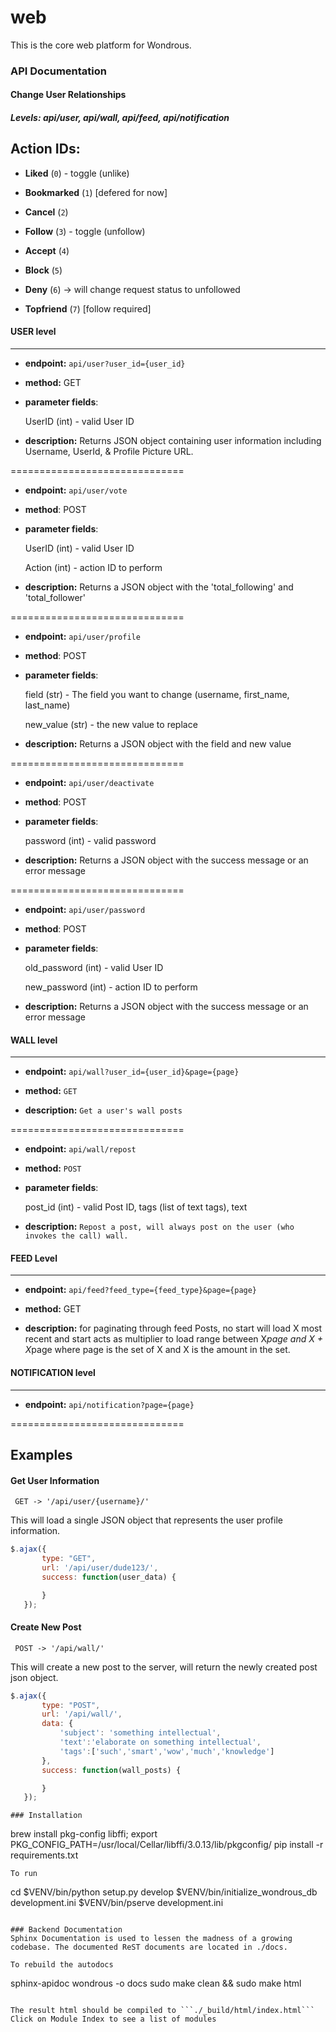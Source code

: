 # web
This is the core web platform for Wondrous.

### API Documentation

#### Change User Relationships

##### Levels: api/user, api/wall, api/feed, api/notification

## Action IDs:

- **Liked** (`0`) - toggle (unlike)


- **Bookmarked** (`1`) [defered for now]


- **Cancel** (`2`)


- **Follow** (`3`) - toggle (unfollow)


- **Accept** (`4`)


- **Block** (`5`)


- **Deny** (`6`) -> will change request status to unfollowed


- **Topfriend** (`7`) [follow required]


#### USER level
---------------------------

- **endpoint:** `api/user?user_id={user_id}`

- **method:** GET

- **parameter fields**:


    UserID (int) - valid User ID


- **description:** Returns JSON object containing user information including Username, UserId, & Profile Picture URL.

==============================

- **endpoint:** `api/user/vote`

- **method**: POST

- **parameter fields**:


    UserID (int) - valid User ID


    Action (int) - action ID to perform


- **description:** Returns a JSON object with the 'total_following' and 'total_follower'


==============================

- **endpoint:** `api/user/profile`

- **method**: POST

- **parameter fields**:


    field (str) - The field you want to change (username, first_name, last_name)


    new_value (str) - the new value to replace

- **description:** Returns a JSON object with the field and new value

==============================

- **endpoint:** `api/user/deactivate`

- **method**: POST

- **parameter fields**:


    password (int) - valid password


- **description:** Returns a JSON object with the success message or an error message

==============================

- **endpoint:** `api/user/password`


- **method**: POST


- **parameter fields**:


    old_password (int) - valid User ID


    new_password (int) - action ID to perform


- **description:** Returns a JSON object with the success message or an error message


#### WALL level
-----------------------------

- **endpoint:** `api/wall?user_id={user_id}&page={page}`

- **method:** `GET`

- **description:** `Get a user's wall posts`

==============================

- **endpoint:** `api/wall/repost`

- **method:** `POST`

- **parameter fields**:


    post_id (int) - valid Post ID, tags (list of text tags), text


- **description:** `Repost a post, will always post on the user (who invokes the call) wall.`


#### FEED Level
------------------------------

- **endpoint:** `api/feed?feed_type={feed_type}&page={page}`

- **method:** GET

- **description:** for paginating through feed Posts, no start will load X most recent and start acts as multiplier to load range between X*page and X + X*page where page is the set of X and X is the amount in the set.


#### NOTIFICATION level
------------------------------

- **endpoint:** `api/notification?page={page}`

==============================
## Examples

#### Get User Information

```
 GET -> '/api/user/{username}/'
```
This will load a single JSON object that represents the user profile information.

```javascript
$.ajax({
       type: "GET",
       url: '/api/user/dude123/',
       success: function(user_data) {

       }
   });

```

#### Create New Post
```
 POST -> '/api/wall/'
 ```

 This will create a new post to the server, will return the newly created post json object.
```javascript
$.ajax({
       type: "POST",
       url: '/api/wall/',
       data: {
           'subject': 'something intellectual',
           'text':'elaborate on something intellectual',
           'tags':['such','smart','wow','much','knowledge']
       },
       success: function(wall_posts) {

       }
   });
```

```
### Installation
```
brew install pkg-config libffi;
export PKG_CONFIG_PATH=/usr/local/Cellar/libffi/3.0.13/lib/pkgconfig/
pip install -r requirements.txt
```
To run
```
cd <directory containing this file>
$VENV/bin/python setup.py develop
$VENV/bin/initialize_wondrous_db development.ini
$VENV/bin/pserve development.ini
```

### Backend Documentation
Sphinx Documentation is used to lessen the madness of a growing codebase. The documented ReST documents are located in ./docs.

To rebuild the autodocs
```
sphinx-apidoc wondrous -o docs
sudo make clean && sudo make html
```

The result html should be compiled to ```./_build/html/index.html```
Click on Module Index to see a list of modules
